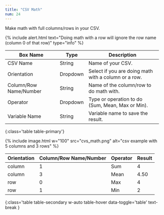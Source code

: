 ```yaml
---
title: "CSV Math"
num: 24
---
```


Make math with full columns/rows in your CSV.

{% include alert.html text="Doing math with a row will ignore the row name (column 0 of that row)" type="info" %} 

| Box Name | Type | Description |
|-------|--------|--------
|CSV Name|String|Name of your CSV.
|Orientation|Dropdown|Select if you are doing math with a column or a row.
|Column/Row Name/Number|String|Name of the column/row to do math with.
|Operator|Dropdown|Type or operation to do (Sum, Mean, Max or Min).
|Variable Name|String|Variable name to save the result.
{:class='table table-primary'}

{% include image.html w="100" src="cvs_math.png" alt="csv example with 5 columns and 3 rows" %}

|Orientation|Column/Row Name/Number|Operator|Result|
|-------|--------|--------|--------
|column| 1 |Sum|4
|column| 3 |Mean|4.50
|row| 0 |Max|4
|row| 1 |Min|2
{:class='table table-secondary w-auto table-hover data-toggle='table' text-break }
